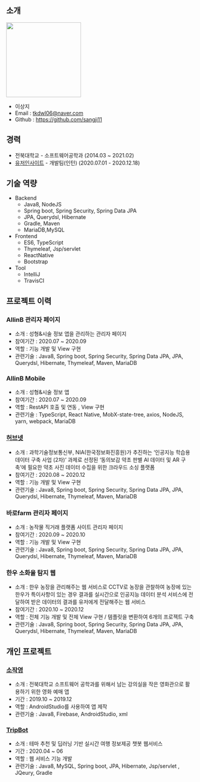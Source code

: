 ## 소개
<img width = "200" src = "https://user-images.githubusercontent.com/40849381/102882825-5ceecd00-4492-11eb-9c47-c9c23098ab8f.jpg">

- 이상지
- Email : tkdwl06@naver.com
- Github : https://github.com/sangji11
## 경력
- 전북대학교 - 소프트웨어공학과 (2014.03 ~ 2021.02)
- [유저인사이트](https://userinsight.co.kr/) - 개발팀(인턴) (2020.07.01 - 2020.12.18)
## 기술 역량
* Backend
    * Java8, NodeJS
    * Spring boot, Spring Security, Spring Data JPA
    * JPA, Querydsl, Hibernate
    * Gradle, Maven
    * MariaDB,MySQL
* Frontend
    * ES6, TypeScript
    * Thymeleaf, Jsp/servlet
    * ReactNative
    * Bootstrap
* Tool
    * IntelliJ
    * TravisCI

## 프로젝트 이력

### AllinB 관리자 페이지
- 소개 : 성형&시술 정보 앱을 관리하는 관리자 페이지
- 참여기간 : 2020.07 ~ 2020.09
- 역할 : 기능 개발 및 View 구현
- 관련기술 : Java8, Spring boot, Spring Security, Spring Data JPA, JPA, Querydsl, Hibernate, Thymeleaf, Maven, MariaDB

### AllinB Mobile
- 소개 : 성형&시술 정보 앱
- 참여기간 : 2020.07 ~ 2020.09
- 역할 : RestAPI 호출 및 연동 , View 구현
- 관련기술 : TypeScript, React Native, MobX-state-tree, axios, NodeJS, yarn, webpack, MariaDB

### [허브넷](https://herbnet.kr)
- 소개 : 과학기술정보통신부, NIA(한국정보화진흥원)가 추진하는 ‘인공지능 학습용 데이터 구축 사업 (2차)’ 과제로 선정된 ‘동의보감 약초 판별 AI 데이터 및 AR 구축’에 필요한 약초 사진 데이터 수집을 위한 크라우드 소싱 플랫폼
- 참여기간 : 2020.08 ~ 2020.12
- 역할 : 기능 개발 및 View 구현
- 관련기술 : Java8, Spring boot, Spring Security, Spring Data JPA, JPA, Querydsl, Hibernate, Thymeleaf, Maven, MariaDB

### 바로farm 관리자 페이지
- 소개 : 농작물 직거래 플랫폼 사이트 관리자 페이지
- 참여기간 : 2020.09 ~ 2020.10
- 역할 : 기능 개발 및 View 구현
- 관련기술 : Java8, Spring boot, Spring Security, Spring Data JPA, JPA, Querydsl, Hibernate, Thymeleaf, Maven, MariaDB

### 한우 소화율 탐지 웹
- 소개 : 한우 농장을 관리해주는 웹 서비스로 CCTV로 농장을 관찰하여 농장에 있는 한우가 특이사항이 있는 경우 결과를 실시간으로 인공지능 데이터 분석 서비스에 전달하여 받은 데이터의 결과를 유저에게 전달해주는 웹 서비스
- 참여기간 : 2020.10 ~ 2020.12
- 역할 : 전체 기능 개발 및 전체 View 구현 / 템플릿을 변환하여 6개의 프로젝트 구축
- 관련기술 : Java8, Spring boot, Spring Security, Spring Data JPA, JPA, Querydsl, Hibernate, Thymeleaf, Maven, MariaDB

## 개인 프로젝트

### [소작영](https://github.com/sangji11/So-Jak-Young)
- 소개 : 전북대학교 소프트웨어 공학과를 위해서 남는 강의실을 작은 영화관으로 활용하기 위한 영화 예매 앱
- 기간 : 2019.10 ~ 2019.12
- 역할 : AndroidStudio를 사용하여 앱 제작
- 관련기술 : Java8, Firebase, AndroidStudio, xml

### [TripBot](https://github.com/sangji11/TripBot)
- 소개 : 테마 추천 및 딥러닝 기반 실시간 여행 정보제공 챗봇 웹서비스
- 기간 : 2020.04 ~ 06
- 역할 : 웹 서비스 기능 개발
- 관련기술 : Java8, MySQL, Spring boot, JPA, Hibernate, Jsp/servlet , JQeury, Gradle
